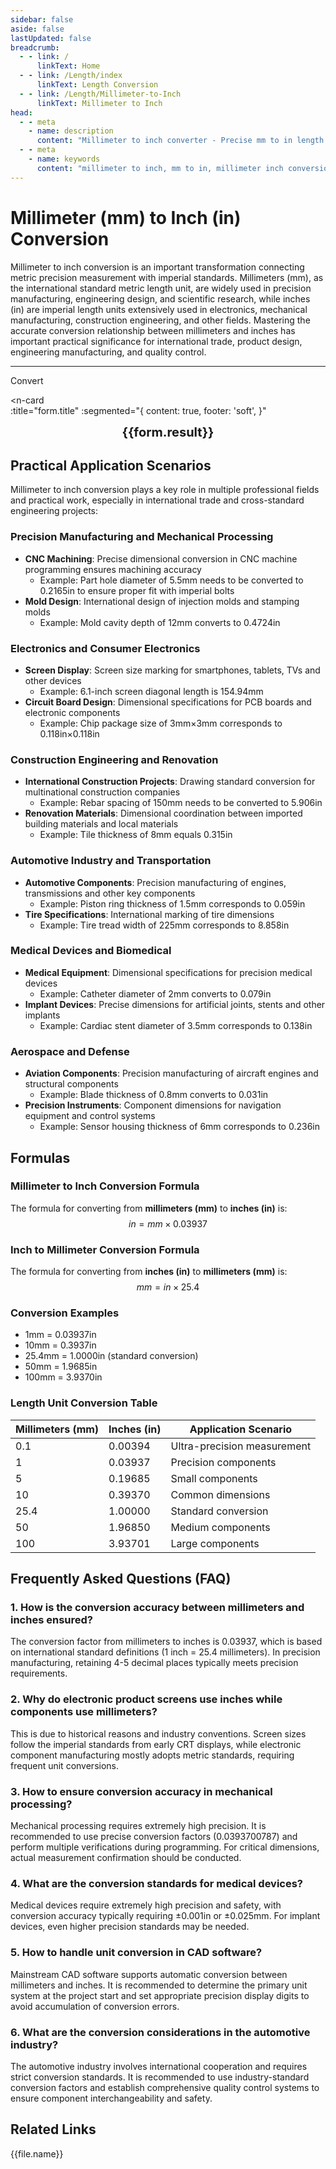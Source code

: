 ```yaml
---
sidebar: false
aside: false
lastUpdated: false
breadcrumb:
  - - link: /
      linkText: Home
  - - link: /Length/index
      linkText: Length Conversion
  - - link: /Length/Millimeter-to-Inch
      linkText: Millimeter to Inch
head:
  - - meta
    - name: description
      content: "Millimeter to inch converter - Precise mm to in length unit conversion tool. Provides millimeter inch conversion formulas, conversion tables and engineering application scenarios. Supports online calculation, suitable for precision length unit conversion needs in manufacturing, electronics, construction engineering and other fields."
  - - meta
    - name: keywords
      content: "millimeter to inch, mm to in, millimeter inch conversion, length unit conversion, unit converter, inch conversion, manufacturing, electronics, construction engineering, precision manufacturing, engineering measurement, product design, mechanical processing, online conversion tool, imperial length units, precision measurement"
---
```

# Millimeter (mm) to Inch (in) Conversion

Millimeter to inch conversion is an important transformation connecting metric precision measurement with imperial standards. Millimeters (mm), as the international standard metric length unit, are widely used in precision manufacturing, engineering design, and scientific research, while inches (in) are imperial length units extensively used in electronics, mechanical manufacturing, construction engineering, and other fields. Mastering the accurate conversion relationship between millimeters and inches has important practical significance for international trade, product design, engineering manufacturing, and quality control.

---
<script setup>
import { onMounted, reactive, inject, ref } from 'vue'
import { NButton, NForm, NFormItem, NInput, NInputNumber, NSelect, NCard, useMessage,NGrid ,NGi } from 'naive-ui'
import { defineClientComponent } from 'vitepress'
import { Length } from '../files';
const seoKey = ['millimeter to inch','mm to in','millimeter inch conversion','length unit conversion','unit converter','inch conversion','manufacturing','electronics','construction engineering','precision manufacturing','engineering measurement','product design','mechanical processing','imperial length units','precision measurement','inch conversion','in conversion','screen size','component dimensions','engineering drawing','technical drawings','manufacturing process','quality control','engineering standards','design standards','measuring tools','precision control','industrial standards','manufacturing precision','engineering precision','machining precision','dimension marking','product specifications','equipment dimensions','component size','material thickness','machining dimensions']
const convert = inject('convert')

const form = reactive({
  number: null,
  result: '',
  title: 'Millimeter (mm) to Inch (in) Length Unit Conversion'
})

const convertHandler = () => {
  if (form.number !== null && !isNaN(form.number)) {
    const convertedValue = parseFloat(form.number) * 0.03937
    form.result = `${form.number}mm = ${convertedValue.toFixed(4)}in`
  } else {
    form.result = 'Please enter a valid number.'
  }
}
</script>

<n-form size="large" :model="form">
  <n-form-item label="Millimeter (mm)">
    <n-input-number v-model:value="form.number" placeholder="Enter millimeters" style="width: 100%" />
  </n-form-item>
  <n-form-item>
    <n-button type="info" @click="convertHandler" block>Convert</n-button>
  </n-form-item>
</n-form>

<n-card  
  :title="form.title"
  :segmented="{
    content: true,
    footer: 'soft',
  }"
>
  <div  style="text-align:center;font-size:20px;">
    <strong>{{form.result}}</strong>
  </div>
    <template #footer>
    <div>
      <span v-for="item of seoKey">{{item}}，</span>
    </div>
  </template>
</n-card>

## Practical Application Scenarios

Millimeter to inch conversion plays a key role in multiple professional fields and practical work, especially in international trade and cross-standard engineering projects:

### Precision Manufacturing and Mechanical Processing
- **CNC Machining**: Precise dimensional conversion in CNC machine programming ensures machining accuracy
  - Example: Part hole diameter of 5.5mm needs to be converted to 0.2165in to ensure proper fit with imperial bolts
- **Mold Design**: International design of injection molds and stamping molds
  - Example: Mold cavity depth of 12mm converts to 0.4724in

### Electronics and Consumer Electronics
- **Screen Display**: Screen size marking for smartphones, tablets, TVs and other devices
  - Example: 6.1-inch screen diagonal length is 154.94mm
- **Circuit Board Design**: Dimensional specifications for PCB boards and electronic components
  - Example: Chip package size of 3mm×3mm corresponds to 0.118in×0.118in

### Construction Engineering and Renovation
- **International Construction Projects**: Drawing standard conversion for multinational construction companies
  - Example: Rebar spacing of 150mm needs to be converted to 5.906in
- **Renovation Materials**: Dimensional coordination between imported building materials and local materials
  - Example: Tile thickness of 8mm equals 0.315in

### Automotive Industry and Transportation
- **Automotive Components**: Precision manufacturing of engines, transmissions and other key components
  - Example: Piston ring thickness of 1.5mm corresponds to 0.059in
- **Tire Specifications**: International marking of tire dimensions
  - Example: Tire tread width of 225mm corresponds to 8.858in

### Medical Devices and Biomedical
- **Medical Equipment**: Dimensional specifications for precision medical devices
  - Example: Catheter diameter of 2mm converts to 0.079in
- **Implant Devices**: Precise dimensions for artificial joints, stents and other implants
  - Example: Cardiac stent diameter of 3.5mm corresponds to 0.138in

### Aerospace and Defense
- **Aviation Components**: Precision manufacturing of aircraft engines and structural components
  - Example: Blade thickness of 0.8mm converts to 0.031in
- **Precision Instruments**: Component dimensions for navigation equipment and control systems
  - Example: Sensor housing thickness of 6mm corresponds to 0.236in

## Formulas

### Millimeter to Inch Conversion Formula
The formula for converting from **millimeters (mm)** to **inches (in)** is:
$$ in = mm \times 0.03937 $$

### Inch to Millimeter Conversion Formula
The formula for converting from **inches (in)** to **millimeters (mm)** is:
$$ mm = in \times 25.4 $$

### Conversion Examples
- 1mm = 0.03937in
- 10mm = 0.3937in
- 25.4mm = 1.0000in (standard conversion)
- 50mm = 1.9685in
- 100mm = 3.9370in

### Length Unit Conversion Table
| Millimeters (mm) | Inches (in) | Application Scenario |
|------------------|-------------|---------------------|
| 0.1 | 0.00394 | Ultra-precision measurement |
| 1 | 0.03937 | Precision components |
| 5 | 0.19685 | Small components |
| 10 | 0.39370 | Common dimensions |
| 25.4 | 1.00000 | Standard conversion |
| 50 | 1.96850 | Medium components |
| 100 | 3.93701 | Large components |

## Frequently Asked Questions (FAQ)

### 1. How is the conversion accuracy between millimeters and inches ensured?
The conversion factor from millimeters to inches is 0.03937, which is based on international standard definitions (1 inch = 25.4 millimeters). In precision manufacturing, retaining 4-5 decimal places typically meets precision requirements.

### 2. Why do electronic product screens use inches while components use millimeters?
This is due to historical reasons and industry conventions. Screen sizes follow the imperial standards from early CRT displays, while electronic component manufacturing mostly adopts metric standards, requiring frequent unit conversions.

### 3. How to ensure conversion accuracy in mechanical processing?
Mechanical processing requires extremely high precision. It is recommended to use precise conversion factors (0.0393700787) and perform multiple verifications during programming. For critical dimensions, actual measurement confirmation should be conducted.

### 4. What are the conversion standards for medical devices?
Medical devices require extremely high precision and safety, with conversion accuracy typically requiring ±0.001in or ±0.025mm. For implant devices, even higher precision standards may be needed.

### 5. How to handle unit conversion in CAD software?
Mainstream CAD software supports automatic conversion between millimeters and inches. It is recommended to determine the primary unit system at the project start and set appropriate precision display digits to avoid accumulation of conversion errors.

### 6. What are the conversion considerations in the automotive industry?
The automotive industry involves international cooperation and requires strict conversion standards. It is recommended to use industry-standard conversion factors and establish comprehensive quality control systems to ensure component interchangeability and safety.

## Related Links
<n-grid x-gap="12" :cols="2">
  <n-gi v-for="(file, index) in Length" :key="index">
    <n-button
      text
      tag="a"
      :href="file.path"
      type="info"
    >
      {{file.name}}
    </n-button>
  </n-gi>
</n-grid>